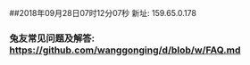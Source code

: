 ##2018年09月28日07时12分07秒 新址: 159.65.0.178
### 兔友常见问题及解答: https://github.com/wanggonging/d/blob/w/FAQ.md
